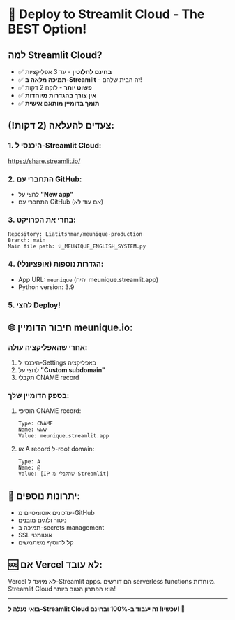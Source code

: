 # 🚀 Deploy to Streamlit Cloud - The BEST Option!

## למה Streamlit Cloud?
- ✅ **בחינם לחלוטין** - עד 3 אפליקציות
- ✅ **תמיכה מלאה ב-Streamlit** - זה הבית שלהם!
- ✅ **פשוט יותר** - לוקח 2 דקות
- ✅ **אין צורך בהגדרות מיוחדות**
- ✅ **תומך בדומיין מותאם אישית**

## צעדים להעלאה (2 דקות!):

### 1. היכנסי ל-Streamlit Cloud:
https://share.streamlit.io/

### 2. התחברי עם GitHub:
- לחצי על **"New app"**
- התחברי עם GitHub (אם עוד לא)

### 3. בחרי את הפרויקט:
```
Repository: Liatitshman/meunique-production
Branch: main
Main file path: 💡_MEUNIQUE_ENGLISH_SYSTEM.py
```

### 4. הגדרות נוספות (אופציונלי):
- App URL: `meunique` (יהיה meunique.streamlit.app)
- Python version: 3.9

### 5. לחצי Deploy!

## 🌐 חיבור הדומיין meunique.io:

### אחרי שהאפליקציה עולה:
1. היכנסי ל-Settings באפליקציה
2. לחצי על **"Custom subdomain"**
3. תקבלי CNAME record

### בספק הדומיין שלך:
1. הוסיפי CNAME record:
   ```
   Type: CNAME
   Name: www
   Value: meunique.streamlit.app
   ```

2. או A record ל-root domain:
   ```
   Type: A
   Name: @
   Value: [IP שתקבלי מ-Streamlit]
   ```

## 🎯 יתרונות נוספים:
- עדכונים אוטומטיים מ-GitHub
- ניטור ולוגים מובנים
- תמיכה ב-secrets management
- SSL אוטומטי
- קל להוסיף משתמשים

## 🆘 אם Vercel לא עובד:
Vercel לא מיועד ל-Streamlit apps. הם דורשים serverless functions מיוחדות.
Streamlit Cloud הוא הפתרון הטוב ביותר!

---

**בואי נעלה ל-Streamlit Cloud עכשיו! זה יעבוד ב-100% ובחינם! 🚀** 